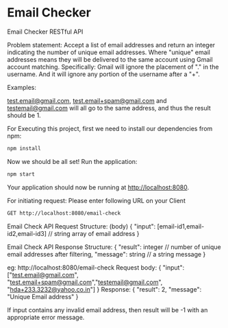 # Email Checker
Email Checker RESTful API 

Problem statement: Accept a list of email addresses and return an integer indicating the number of unique email addresses. Where "unique" email addresses means they will be delivered to the same account using Gmail account matching. Specifically: Gmail will ignore the placement of "." in the username. And it will ignore any portion of the username after a "+".

Examples:

test.email@gmail.com, test.email+spam@gmail.com and testemail@gmail.com will all go to the same address, and thus the result should be 1.

For Executing this project, first we need to install our dependencies from npm:
```bash
npm install
```

Now we should be all set! Run the application:
```bash
npm start
```

Your application should now be running at [http://localhost:8080](http://localhost:8080).

For initiating request: Please enter following URL on your Client
```bash
GET http://localhost:8080/email-check
```

Email Check API Request Structure: (body)
{
    "input": [email-id1,email-id2,email-id3]					// string array of email address 
}

Email Check API Response Structure:
{
    "result": integer                                       // number of unique email addresses after filtering,
    "message": string                                       // a string message
}

eg: http://localhost:8080/email-check
    Request body: 
    {
        "input": ["test.email@gmail.com", "test.email+spam@gmail.com","testemail@gmail.com", "hda+233.3232@yahoo.co.in"]
    }
    Response:
    {
        "result": 2,
        "message": "Unique Email address"
    }

If input contains any invalid email address, then result will be -1 with an appropriate error message. 
